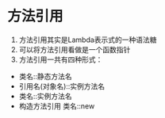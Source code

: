 # 方法引用
1. 方法引用其实是Lambda表示式的一种语法糖
2. 可以将方法引用看做是一个函数指针
3. 方法引用一共有四种形式：  
+ 类名::静态方法名
+ 引用名(对象名)::实例方法名
+ 类名::实例方法名
+ 构造方法引用 类名::new